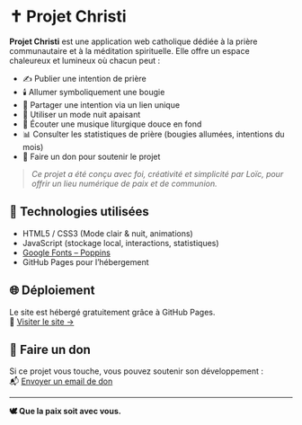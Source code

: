 # ✝️ Projet Christi

**Projet Christi** est une application web catholique dédiée à la prière communautaire et à la méditation spirituelle. Elle offre un espace chaleureux et lumineux où chacun peut :

- ✍️ Publier une intention de prière
- 🕯️ Allumer symboliquement une bougie
- 🔗 Partager une intention via un lien unique
- 🌙 Utiliser un mode nuit apaisant
- 🎵 Écouter une musique liturgique douce en fond
- 📊 Consulter les statistiques de prière (bougies allumées, intentions du mois)
- 💌 Faire un don pour soutenir le projet

> *Ce projet a été conçu avec foi, créativité et simplicité par Loïc, pour offrir un lieu numérique de paix et de communion.*

## 🔧 Technologies utilisées

- HTML5 / CSS3 (Mode clair & nuit, animations)
- JavaScript (stockage local, interactions, statistiques)
- [Google Fonts – Poppins](https://fonts.google.com/specimen/Poppins)
- GitHub Pages pour l’hébergement

## 🌐 Déploiement

Le site est hébergé gratuitement grâce à GitHub Pages.  
🔗 [Visiter le site →](https://lboss22.github.io/projet-christi/)

## 🤲 Faire un don

Si ce projet vous touche, vous pouvez soutenir son développement :  
📬 [Envoyer un email de don](mailto:loicnikiema71@gmail.com?subject=Don&body=Je%20souhaite%20faire%20un%20don%20pour%20ce%20projet)

---

**🕊️ Que la paix soit avec vous.**
